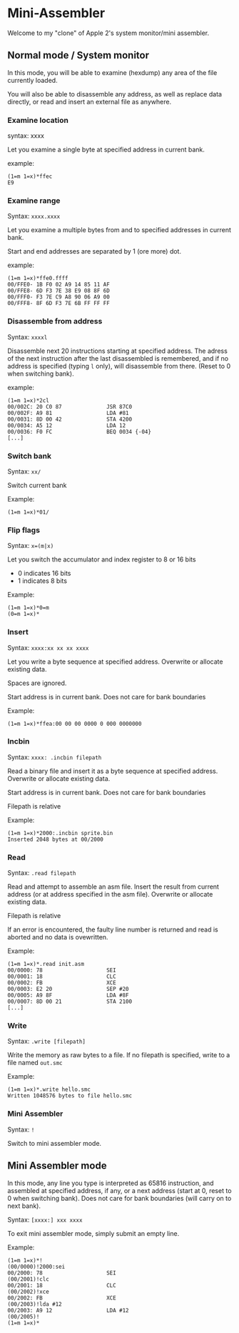 # Mini-Assembler

Welcome to my "clone" of Apple 2's system monitor/mini assembler.

## Normal mode / System monitor

In this mode, you will be able to examine (hexdump) any area of the file currently loaded.

You will also be able to disassemble any address, as well as replace data directly, or read and insert an external file as anywhere.

### Examine location

syntax: xxxx

Let you examine a single byte at specified address in current bank.

example:

```
(1=m 1=x)*ffec
E9
```

### Examine range

Syntax: `xxxx.xxxx`

Let you examine a multiple bytes from and to specified addresses in current bank.

Start and end addresses are separated by 1 (ore more) dot.

example:

```
(1=m 1=x)*ffe0.ffff
00/FFE0- 1B F0 02 A9 14 85 11 AF
00/FFE8- 6D F3 7E 38 E9 08 8F 6D
00/FFF0- F3 7E C9 A8 90 06 A9 00
00/FFF8- 8F 6D F3 7E 6B FF FF FF
```

### Disassemble from address

Syntax: `xxxxl`

Disassemble next 20 instructions starting at specified address. The adress of the next instruction after the last disassembled is remembered, and if no address is specified (typing `l` only), will disassemble from there. (Reset to 0 when switching bank).

example:

```
(1=m 1=x)*2cl
00/002C: 20 C0 87              JSR 87C0
00/002F: A9 81                 LDA #81
00/0031: 8D 00 42              STA 4200
00/0034: A5 12                 LDA 12
00/0036: F0 FC                 BEQ 0034 {-04}
[...]
```

### Switch bank

Syntax: `xx/`

Switch current bank

Example:

```
(1=m 1=x)*01/
```

### Flip flags

Syntax: `x=(m|x)`

Let you switch the accumulator and index register to 8 or 16 bits

* 0 indicates 16 bits
* 1 indicates 8 bits

Example:

```
(1=m 1=x)*0=m
(0=m 1=x)*
```

### Insert

Syntax: `xxxx:xx xx xx xxxx`

Let you write a byte sequence at specified address. Overwrite or allocate existing data.

Spaces are ignored.

Start address is in current bank. Does not care for bank boundaries

Example:

```
(1=m 1=x)*ffea:00 00 00 0000 0 000 0000000
```

### Incbin

Syntax: `xxxx: .incbin filepath`

Read a binary file and insert it as a byte sequence at specified address. Overwrite or allocate existing data.

Start address is in current bank. Does not care for bank boundaries

Filepath is relative

Example:

```
(1=m 1=x)*2000:.incbin sprite.bin
Inserted 2048 bytes at 00/2000
```

### Read

Syntax: `.read filepath`

Read and attempt to assemble an asm file. Insert the result from current address (or at address specified in the asm file). Overwrite or allocate existing data.

Filepath is relative

If an error is encountered, the faulty line number is returned and read is aborted and no data is ovewritten.

Example:

```
(1=m 1=x)*.read init.asm
00/0000: 78                    SEI
00/0001: 18                    CLC
00/0002: FB                    XCE
00/0003: E2 20                 SEP #20
00/0005: A9 8F                 LDA #8F
00/0007: 8D 00 21              STA 2100
[...]
```

### Write

Syntax: `.write [filepath]`

Write the memory as raw bytes to a file. If no filepath is specified, write to a file named `out.smc`

Example:

```
(1=m 1=x)*.write hello.smc
Written 1048576 bytes to file hello.smc
```

### Mini Assembler

Syntax: `!`

Switch to mini assembler mode.

## Mini Assembler mode

In this mode, any line you type is interpreted as 65816 instruction, and assembled at specified address, if any, or a next address (start at 0, reset to 0 when switching bank). Does not care for bank boundaries (will carry on to next bank).

Syntax: `[xxxx:] xxx xxxx`

To exit mini assembler mode, simply submit an empty line.

Example:

```
(1=m 1=x)*!
(00/0000)!2000:sei
00/2000: 78                    SEI
(00/2001)!clc
00/2001: 18                    CLC
(00/2002)!xce
00/2002: FB                    XCE
(00/2003)!lda #12
00/2003: A9 12                 LDA #12
(00/2005)!
(1=m 1=x)*
```
